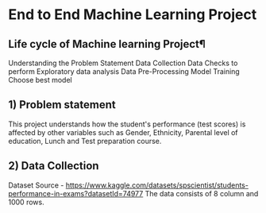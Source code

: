 # End to End Machine Learning Project



## Life cycle of Machine learning Project¶
 Understanding the Problem Statement
 Data Collection
 Data Checks to perform
 Exploratory data analysis
 Data Pre-Processing
 Model Training
 Choose best model

## 1) Problem statement
  This project understands how the student's performance (test scores) is affected by other variables such as Gender, Ethnicity, Parental level of education, Lunch and Test preparation course.
## 2) Data Collection
Dataset Source - https://www.kaggle.com/datasets/spscientist/students-performance-in-exams?datasetId=74977
The data consists of 8 column and 1000 rows.